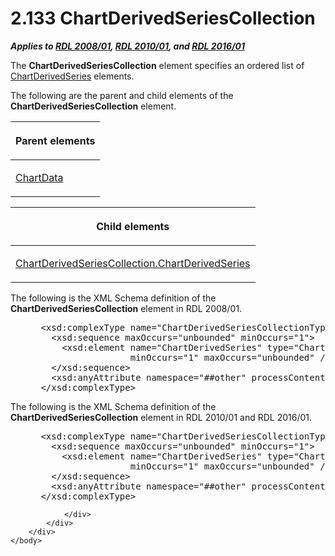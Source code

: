 <html dir="LTR" xmlns:mshelp="http://msdn.microsoft.com/mshelp" xmlns:ddue="http://ddue.schemas.microsoft.com/authoring/2003/5" xmlns:xlink="http://www.w3.org/1999/xlink" xmlns:tool="http://www.microsoft.com/tooltip">
    <head>
        <meta http-equiv="Content-Type" content="text/html; CHARSET=utf-8"></meta>
        <meta name="save" content="history"></meta>
        <title>2.133 ChartDerivedSeriesCollection</title>
        <xml>
            <mshelp:toctitle title="2.133 ChartDerivedSeriesCollection"></mshelp:toctitle>
            <mshelp:rltitle title="[MS-RDL]: ChartDerivedSeriesCollection"></mshelp:rltitle>
            <mshelp:keyword index="A" term="4b2b7f4e-90f3-415b-9e7d-89b2b5ac04ba"></mshelp:keyword>
            <mshelp:attr name="DCSext.ContentType" value="open specification"></mshelp:attr>
            <mshelp:attr name="AssetID" value="4b2b7f4e-90f3-415b-9e7d-89b2b5ac04ba"></mshelp:attr>
            <mshelp:attr name="TopicType" value="kbRef"></mshelp:attr>
            <mshelp:attr name="DCSext.Title" value="[MS-RDL]: ChartDerivedSeriesCollection" />
        </xml>
    </head>
    <body>
        <div id="header">
            <h1 class="heading">2.133 ChartDerivedSeriesCollection</h1>
        </div>
        <div id="mainSection">
            <div id="mainBody">
                <div id="allHistory" class="saveHistory"></div>
                <div id="sectionSection0" class="section" name="collapseableSection">
                    

<p><b><i>Applies to </i></b><a href="1e855f94-4617-47e4-b89e-0856c6cb420f.htm"><b><i>RDL 2008/01</i></b></a><b><i>,
</i></b><a href="3428e690-a348-4ec7-8a6a-8efb42d2cdee.htm"><b><i>RDL 2010/01</i></b></a><b><i>,
and </i></b><a href="52ce3983-2bfc-4e72-9359-42aaf5fe4509.htm"><b><i>RDL 2016/01</i></b></a></p>

<p>The <b>ChartDerivedSeriesCollection</b> element specifies an
ordered list of <a href="1d639ad1-8e24-45ec-8dcb-8b6163780a36.htm">ChartDerivedSeries</a>
elements.</p>

<p>The following are the parent and child elements of the <b>ChartDerivedSeriesCollection</b>
element.</p>

<table>
 <thead>
  <tr>
   <th>
   <p>Parent elements</p>
   </th>
  </tr>
 </thead>
 <tr>
  <td>
  <p><a href="1aee64b7-3829-41b6-b546-544f42867119.htm">ChartData</a></p>
  </td>
 </tr>
</table>

<p> </p>

<table>
 <thead>
  <tr>
   <th>
   <p>Child elements</p>
   </th>
  </tr>
 </thead>
 <tr>
  <td>
  <p><a href="6c8e547f-6905-4fd4-9ce3-08e06b9c6558.htm">ChartDerivedSeriesCollection.ChartDerivedSeries</a></p>
  </td>
 </tr>
</table>

<p>The following is the XML Schema definition of the <b>ChartDerivedSeriesCollection</b>
element in RDL 2008/01.</p>

<dl>
<dd>
<div><pre> &lt;xsd:complexType name=&quot;ChartDerivedSeriesCollectionType&quot;&gt;
   &lt;xsd:sequence maxOccurs=&quot;unbounded&quot; minOccurs=&quot;1&quot;&gt;
     &lt;xsd:element name=&quot;ChartDerivedSeries&quot; type=&quot;ChartDerivedSeriesType&quot; 
                  minOccurs=&quot;1&quot; maxOccurs=&quot;unbounded&quot; /&gt;
   &lt;/xsd:sequence&gt;
   &lt;xsd:anyAttribute namespace=&quot;##other&quot; processContents=&quot;skip&quot; /&gt;
 &lt;/xsd:complexType&gt;
</pre></div>
</dd></dl>

<p>The following is the XML Schema definition of the <b>ChartDerivedSeriesCollection</b>
element in RDL 2010/01 and RDL 2016/01.</p>

<dl>
<dd>
<div><pre> &lt;xsd:complexType name=&quot;ChartDerivedSeriesCollectionType&quot;&gt;
   &lt;xsd:sequence maxOccurs=&quot;unbounded&quot; minOccurs=&quot;1&quot;&gt;
     &lt;xsd:element name=&quot;ChartDerivedSeries&quot; type=&quot;ChartDerivedSeriesType&quot; 
                  minOccurs=&quot;1&quot; maxOccurs=&quot;unbounded&quot; /&gt;
   &lt;/xsd:sequence&gt;
   &lt;xsd:anyAttribute namespace=&quot;##other&quot; processContents=&quot;lax&quot; /&gt;
 &lt;/xsd:complexType&gt;
</pre></div>
</dd></dl>


                </div>
            </div>
        </div>
    </body>
</html>